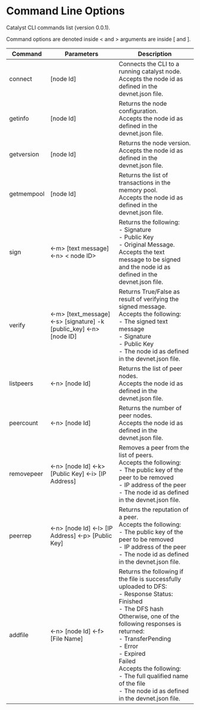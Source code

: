 # Command Line Options
Catalyst CLI commands list (version 0.0.1).

Command options are denoted inside < and > arguments are inside [ and ].

|  Command  |  Parameters    | Description                                                                           |
|---------|----------------|---------------------------------------------------------------------------------------|
|connect| [node Id] |Connects the CLI to a running catalyst node.<br>Accepts the node id as defined in the devnet.json file.|
|getinfo| [node Id] |Returns the node configuration. <br>Accepts the node id as defined in the devnet.json file.|
|getversion| [node Id] |Returns the node version. <br>Accepts the node id as defined in the devnet.json file.|
|getmempool| [node Id]| Returns the list of transactions in the memory pool. <br>Accepts the node id as defined in the devnet.json file.|
|sign| <-m> [text message] <-n> < node ID> | Returns the following:<br>- Signature<br>- Public Key<br>- Original Message.<br>Accepts the text message to be signed and the node id as defined in the devnet.json file.|
|verify|<-m> [text_message] <-s> [signature] -k [public_key] <-n> [node ID]| Returns True/False as result of verifying the signed message.<br>Accepts the following:<br> - The signed text message<br>- Signature<br>- Public Key <br>- The node id as defined in the devnet.json file.|
|listpeers|<-n> [node Id]|Returns the list of peer nodes. <br>Accepts the node id as defined in the devnet.json file.|
|peercount|<-n> [node Id]|Returns the number of peer nodes. <br>Accepts the node id as defined in the devnet.json file.|
|removepeer|<-n> [node Id] <-k> [Public Key] <-i> [IP Address]|Removes a peer from the list of peers.<br>Accepts the following:<br> - The public key of the peer to be removed<br>- IP address of the peer<br>- The node id as defined in the devnet.json file.|
|peerrep|<-n> [node Id] <-l> [IP Address] <-p> [Public Key]|Returns the reputation of a peer.<br>Accepts the following:<br> - The public key of the peer to be removed<br>- IP address of the peer<br>- The node id as defined in the devnet.json file.|
|addfile|<-n> [node Id] <-f> [File Name]|Returns the following if the file is successfully uploaded to DFS:<br>- Response Status: Finished<br>- The DFS hash<br>Otherwise, one of the following responses is returned:<br>- TransferPending<br>- Error<br>- Expired<br>Failed<br>Accepts the following:<br> - The full qualified name of the file<br>- The node id as defined in the devnet.json file.|